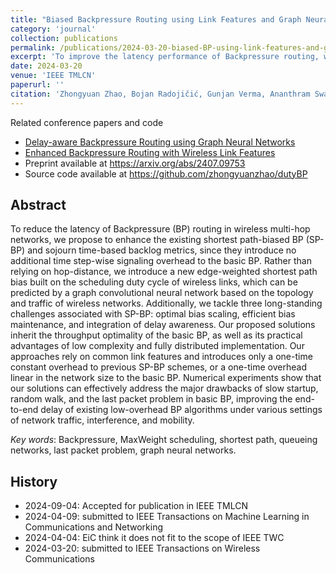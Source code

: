 ```yaml
---
title: "Biased Backpressure Routing using Link Features and Graph Neural Networks"
category: 'journal'
collection: publications
permalink: /publications/2024-03-20-biased-BP-using-link-features-and-gnn.html
excerpt: 'To improve the latency performance of Backpressure routing, we improve shortest path-biased Backpressure routing by introducing a new distance metric for shortest path, principled approaches for optimal bias scaling and bias maintenance, as well as a new delay-based backlog metric that can be integrated into biased Backpressure routing.'
date: 2024-03-20
venue: 'IEEE TMLCN'
paperurl: ''
citation: 'Zhongyuan Zhao, Bojan Radojičić, Gunjan Verma, Ananthram Swami, Santiago Segarra, &quot; Distributed Link Sparsification for Scalable Scheduling using Graph Neural Networks,&quot; <i>IEEE Transactions on Machine Learning in Communications and Networking</i>, accepted'
---
```


Related conference papers and code
- [Delay-aware Backpressure Routing using Graph Neural Networks](/publications/2022-11-19-link-duty-cycle-backpressure.html)
- [Enhanced Backpressure Routing with Wireless Link Features](/publications/2023-09-26-enhanced-sp-backpressure.html)
- Preprint available at <https://arxiv.org/abs/2407.09753>
- Source code available at <https://github.com/zhongyuanzhao/dutyBP>


## Abstract

To reduce the latency of Backpressure (BP) routing in wireless multi-hop networks, we propose to enhance the existing shortest path-biased BP (SP-BP) and sojourn time-based backlog metrics, since they introduce no additional time step-wise signaling overhead to the basic BP.
Rather than relying on hop-distance, we introduce a new edge-weighted shortest path bias built on the scheduling duty cycle of wireless links, which can be predicted by a graph convolutional neural network based on the topology and traffic of wireless networks.
Additionally, we tackle three long-standing challenges associated with SP-BP: optimal bias scaling, efficient bias maintenance, and integration of delay awareness. 
Our proposed solutions inherit the throughput optimality of the basic BP, as well as its practical advantages of low complexity and fully distributed implementation. 
Our approaches rely on common link features and introduces only a one-time constant overhead to previous SP-BP schemes, or a one-time overhead linear in the network size to the basic BP.
Numerical experiments show that our solutions can effectively address the major drawbacks of slow startup, random walk, and the last packet problem in basic BP, improving the end-to-end delay of existing low-overhead BP algorithms under various settings of network traffic, interference, and mobility.

_Key words_:  Backpressure, MaxWeight scheduling, shortest path, queueing networks, last packet problem, graph neural networks.

## History
- 2024-09-04: Accepted for publication in IEEE TMLCN 
- 2024-04-09: submitted to IEEE Transactions on Machine Learning in Communications and Networking
- 2024-04-04: EiC think it does not fit to the scope of IEEE TWC
- 2024-03-20: submitted to IEEE Transactions on Wireless Communications
  
